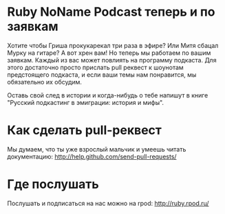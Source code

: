 # Ruby NoName Podcast теперь и по заявкам

Хотите чтобы Гриша прокукарекал три раза в эфире? Или Митя сбацал Мурку на гитаре? А вот хрен вам! Но теперь мы работаем по вашим заявкам. Каждый из вас может повлиять на программу подкаста. Для этого достаточно просто прислать pull реквест к шоунотам предстоящего подкаста, и если ваши темы нам понравится, мы обязательно их обсудим.

Оставь свой след в истории и когда-нибудь о тебе напишут в книге "Русский подкастинг в эмиграции: история и мифы".

# Как сделать pull-реквест

Мы думаем, что ты уже взрослый мальчик и умеешь читать документацию: http://help.github.com/send-pull-requests/

# Где послушать

Послушать и подписаться на нас можно на rpod: http://ruby.rpod.ru/


